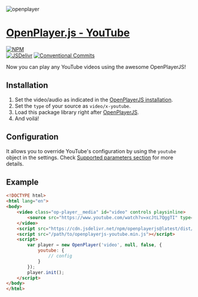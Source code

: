 ![openplayer](https://user-images.githubusercontent.com/910829/46182430-d4c0f380-c299-11e8-89a8-c7554a70b66c.png)

# [OpenPlayer.js - YouTube](https://www.openplayerjs.com)

[![NPM](https://nodei.co/npm/openplayerjs-youtube.png?downloads=true&downloadRank=true&stars=true)](https://nodei.co/npm/openplayerjs-youtube/)
<br>
[![JSDelivr](https://data.jsdelivr.com/v1/package/npm/openplayerjs-youtube/badge)](https://www.jsdelivr.com/package/npm/openplayerjs-youtube)
[![Conventional Commits](https://img.shields.io/badge/Conventional%20Commits-1.0.0-yellow.svg)](https://conventionalcommits.org)

Now you can play any YouTube videos using the awesome OpenPlayerJS!

## Installation

1. Set the video/audio as indicated in the [OpenPlayerJS installation](https://github.com/openplayerjs/openplayerjs#installation).
2. Set the `type` of your source as `video/x-youtube`.
3. Load this package library right after [OpenPlayerJS](https://github.com/openplayerjs/openplayerjs).
4. And voilá!

## Configuration

It allows you to override YouTube's configuration by using the `youtube` object in the settings. Check [Supported parameters section](https://developers.google.com/youtube/player_parameters#Parameters) for more details.

## Example

```html
<!DOCTYPE html>
<html lang="en">
<body>
    <video class="op-player__media" id="video" controls playsinline>
        <source src="https://www.youtube.com/watch?v=xcJtL7QggTI" type="video/x-youtube">
    </video>
    <script src="https://cdn.jsdelivr.net/npm/openplayerjs@latest/dist/openplayer.min.js"></script>
    <script src="/path/to/openplayerjs-youtube.min.js"></script>
    <script>
        var player = new OpenPlayer('video', null, false, {
            youtube: {
                // config
            }
        });
        player.init();
    </script>
</body>
</html>
```
